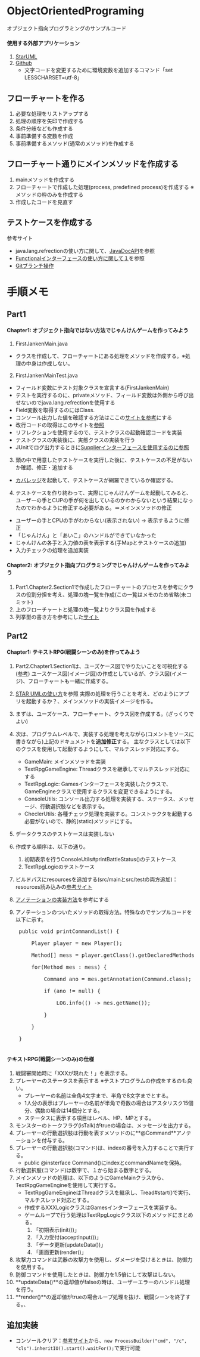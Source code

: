 # ObjectOrientedPrograming
オブジェクト指向プログラミングのサンプルコード

#### 使用する外部アプリケーション
1. [StarUML](http://staruml.io/)
2. [Github](https://git-scm.com/book/ja/v2)
    * 文字コードを変更するために環境変数を追加するコマンド「set LESSCHARSET=utf-8」

## フローチャートを作る
1. 必要な処理をリストアップする
2. 処理の順序を矢印で作成する
3. 条件分岐なども作成する
4. 事前準備する変数を作成
5. 事前準備するメソッド(通常のメソッド)を作成する

## フローチャート通りにメインメソッドを作成する
1. mainメソッドを作成する
2. フローチャートで作成した処理(process, predefined process)を作成する
  ※メソッドの枠のみを作成する
3. 作成したコードを見直す

## テストケースを作成する
参考サイト
* java.lang.refrectionの使い方に関して、[JavaDocAPI](https://docs.oracle.com/javase/jp/8/docs/api/java/lang/Class.html#getDeclaredMethod-java.lang.String-java.lang.Class...-)を参照
* [Functionalインターフェースの使い方に関して１](https://codechacha.com/ja/java8-functional-interface/)を参照
* [Gitブランチ操作](https://git-scm.com/book/ja/v2/Git-%E3%81%AE%E3%83%96%E3%83%A9%E3%83%B3%E3%83%81%E6%A9%9F%E8%83%BD-%E3%83%AA%E3%83%99%E3%83%BC%E3%82%B9)

# 手順メモ
## Part1
#### Chapter1: オブジェクト指向ではない方法でじゃんけんゲームを作ってみよう
1. FirstJankenMain.java
  * クラスを作成して、フローチャートにある処理をメソッドを作成する。※処理の中身は作成しない。

2. FirstJankenMainTest.java
  * フィールド変数にテスト対象クラスを宣言する(FirstJankenMain)
  * テストを実行するのに、privateメソッド、フィールド変数は外側から呼び出せないのでjava.lang.refrectionを使用する
  * Field変数を取得するのにはClass.
  * コンソール出力した値を確認する方法はここの[サイトを参考](https://stackoverflow.com/questions/1119385/junit-test-for-system-out-println)にする
  * 改行コードの取得はこのサイトを[参照](https://techacademy.jp/magazine/19071)
  * リフレクションを使用するので、テストクラスの起動確認コードを実装
  * テストクラスの実装後に、実態クラスの実装を行う
  * JUnitでログ出力するときに[Supplierインターフェースを使用するのに参照](https://stackabuse.com/unit-testing-in-java-with-junit-5/)

3. 頭の中で用意したテストケースを実行した後に、テストケースの不足がないか確認、修正・追加する
  * [カバレッジ](https://zenryokuservice.com/wp/2020/09/01/%e9%96%8b%e7%99%ba%e7%92%b0%e5%a2%83%e6%a7%8b%e7%af%89%ef%bd%9ewindows%e7%89%88eclipse%e3%81%ae%e8%a8%ad%e5%ae%9a%ef%bd%9e/)を起動して、テストケースが網羅できているか確認する。

4. テストケースを作り終わって、実際にじゃんけんゲームを起動してみると、ユーザーの手とCUPの手が何を出しているのかわからないという結果になったのでわかるように修正する必要がある。＝メインメソッドの修正
  * ユーザーの手とCPUの手がわからない(表示されない) -> 表示するように修正
  * 「じゃんけん」と「あいこ」のハンドルができていなかった
  * じゃんけんの各手と入力値の表を表示する(手Mapとテストケースの追加)
  * 入力チェックの処理を追加実装

#### Chapter2: オブジェクト指向プログラミングでじゃんけんゲームを作ってみよう
1. Part1.Chapter2.Section1で作成したフローチャートのプロセスを参考にクラスの役割分担を考え、処理の塊一覧を作成(この一覧はメモのため省略(未コミット)
2. 上のフローチャートと処理の塊一覧よりクラス図を作成する
3. 列挙型の書き方を参考にした[サイト](https://techacademy.jp/magazine/9244)

## Part2
#### Chapter1: テキストRPG(戦闘シーンのみ)を作ってみよう
1. Part2.Chapter1.Section1は、ユーズケース図でやりたいことを可視化する([参考](https://www.uml-diagrams.org/use-case-subject.html))
    ユースケース図(イメージ図)の作成としているが、クラス図(イメージ)、フローチャートも一緒に作成する。
2. [STAR UMLの使い方](https://docs.staruml.io/user-guide/formatting-diagram)を参照
    実際の処理を行うことを考え、どのようにアプリを起動するか？、メインメソッドの実装イメージを作る。
3. まずは、ユーズケース、フローチャート、クラス図を作成する。(ざっくりでよい)
4. 次は、プログラムレベルで、実装する処理を考えながら(コメントをソースに書きながら)上記のドキュメントを**追加修正**する。
  主なクラスとしては以下のクラスを使用して起動するようにして、マルチスレッド対応にする。
    * GameMain: メインメソッドを実装
    * TextRpgGameEngine: Threadクラスを継承してマルチスレッド対応にする
    * TextRpgLogic: Gamesインターフェースを実装したクラスで、GameEngineクラスで使用するクラスを変更できるようにする。
    * ConsoleUtils: コンソール出力する処理を実装する、ステータス、メッセージ、行動選択肢などを表示する。
    * CheclerUtils: 各種チェック処理を実装する。コンストラクタを起動する必要がないので、静的(static)メソッドにする。
5. データクラスのテストケースは実装しない
6. 作成する順序は、以下の通り。
    1. 初期表示を行うConsoleUtils#printBattleStatus()のテストケース
    2. TextRpgLogicのテストケース

7. ビルドパスにresourcesを追加する(src/mainとsrc/testの両方追加)：resources読み込みの[参考サイト](https://qiita.com/ka2kama/items/9e16cc6d1019838770cc)
8. [アノテーションの実装方法](https://www.techscore.com/tech/Java/JavaSE/JavaLanguage/7-3/)を参考にする
9. アノテーションのついたメソッドの取得方法。特殊なのでサンプルコードを以下に示す。
    <pre>
    public void printCommandList() {<br/>
        Player player = new Player();<br/>
        Method[] mess = player.getClass().getDeclaredMethods();<br/>
        for(Method mes : mess) {<br/>
            Command ano = mes.getAnnotation(Command.class);<br/>
            if (ano != null) {<br/>
                LOG.info(() -> mes.getName());<br/>
            }<br/>
        }<br/>
    }
    </pre>

#### テキストRPG(戦闘シーンのみ)の仕様
1. 戦闘審開始時に「XXXが現れた！」を表示する。
2. プレーヤーのステータスを表示する ※テストプログラムの作成をするのも良い。
    * プレーヤーの名前は全角4文字まで、半角で8文字までとする。
    * 1人分の表示はプレーヤーの名前が半角で奇数の場合はアスタリスク15個分、偶数の場合は14個分とする。
    * ステータスに表示する項目はレベル、HP、MPとする。
3. モンスターのトークフラグ(isTalk)がtrueの場合は、メッセージを出力する。
4. プレーヤーの行動選択肢は行動を表すメソッドのに**@Command**アノテーションを付与する。
5. プレーヤーの行動選択肢(コマンド)は、indexの番号を入力することで実行する。
    * public @insterface Command()にindexとcommandNameを保持。
6. 行動選択肢(コマンド)は数字で、１から始まる数字とする。
7. メインメソッドの処理は、以下のようにGameMainクラスから、TextRpgGameEngineを使用して実行する。
    * TextRpgGameEngineはThreadクラスを継承し、Tread#start()で実行、マルチスレッド対応とする。
    * 作成するXXXLogicクラスはGamesインターフェースを実装する。
    * ゲームループで行う処理はTextRpgLogicクラス以下のメソッドにまとめる。
        1. 「初期表示(init())」
        2. 「入力受付(acceptInput())」
        3. 「データ更新(updateData())」
        4. 「画面更新(render()」
8. 攻撃力コマンドは武器の攻撃力を使用し、ダメージを受けるときは、防御力を使用する。
9. 防御コマンドを使用したときは、防御力を1.5倍にして攻撃はしない。
10. **updateData()**の返却値がfalseの時は、ユーザーエラーのハンドル処理を行う。
11. **render()**の返却値がtrueの場合ループ処理を抜け、戦闘シーンを終了する。、

## 追加実装
* コンソールクリア：[参考サイト](https://www.it-swarm.dev/ja/java/java%EF%BC%9A%E3%82%B3%E3%83%B3%E3%82%BD%E3%83%BC%E3%83%AB%E3%82%92%E3%82%AF%E3%83%AA%E3%82%A2%E3%81%99%E3%82%8B/969727671/)から、```new ProcessBuilder("cmd", "/c", "cls").inheritIO().start().waitFor();```で実行可能
